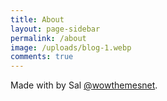 ```yaml
---
title: About
layout: page-sidebar
permalink: /about
image: /uploads/blog-1.webp
comments: true
---
```


Made with by Sal [@wowthemesnet](https://www.wowthemes.net/category/free-themes-templates/).

